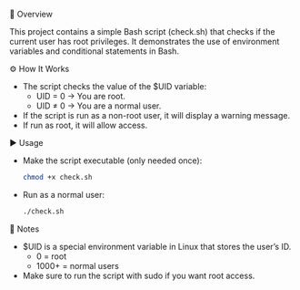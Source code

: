 📌 Overview

This project contains a simple Bash script (check.sh) that checks if the current user has root privileges.
It demonstrates the use of environment variables and conditional statements in Bash.



⚙️ How It Works
- The script checks the value of the $UID variable:
    - UID = 0 → You are root.
    - UID ≠ 0 → You are a normal user.
- If the script is run as a non-root user, it will display a warning message.
- If run as root, it will allow access.



▶️ Usage
- Make the script executable (only needed once):
  ```bash
  chmod +x check.sh
- Run as a normal user:
  ```bash
  ./check.sh


📒 Notes
- $UID is a special environment variable in Linux that stores the user’s ID.
    - 0 = root
    - 1000+ = normal users
- Make sure to run the script with sudo if you want root access.
